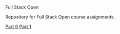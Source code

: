 Full Stack Open

Repository for Full Stack Open course assignments.

[Part 0](part0/assignments.md)
[Part 1](part1/)

